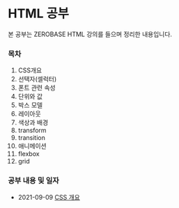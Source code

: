 # HTML 공부 

본 공부는 ZEROBASE HTML 강의를 들으며 정리한 내용입니다.

### 목차

1. CSS개요
2. 선택자(셀럭터)
3. 폰트 관련 속성
4. 단위와 값
5. 박스 모델
6. 레이아웃
7. 색상과 배경
8. transform
9. transition
10. 애니메이션
11. flexbox
12. grid

### 공부 내용 및 일자 

- 2021-09-09 [CSS 개요](./Section0-CSS개요/20210909-CSS개요.md)
